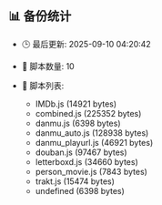 ## 📊 备份统计

- 🕒 最后更新: 2025-09-10 04:20:42
- 📁 脚本数量: 10
- 📄 脚本列表:

  - IMDb.js (14921 bytes)
  - combined.js (225352 bytes)
  - danmu.js (6398 bytes)
  - danmu_auto.js (128938 bytes)
  - danmu_playurl.js (46921 bytes)
  - douban.js (97467 bytes)
  - letterboxd.js (34660 bytes)
  - person_movie.js (7843 bytes)
  - trakt.js (15474 bytes)
  - undefined (6398 bytes)
